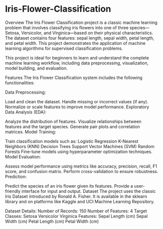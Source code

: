 # Iris-Flower-Classification
Overview
The Iris Flower Classification project is a classic machine learning problem that involves classifying iris flowers into one of three species—Setosa, Versicolor, and Virginica—based on their physical characteristics. The dataset contains four features: sepal length, sepal width, petal length, and petal width. This project demonstrates the application of machine learning algorithms for supervised classification problems.

This project is ideal for beginners to learn and understand the complete machine learning workflow, including data preprocessing, visualization, model building, and evaluation.

Features
The Iris Flower Classification system includes the following functionalities:

Data Preprocessing:

Load and clean the dataset.
Handle missing or incorrect values (if any).
Normalize or scale features to improve model performance.
Exploratory Data Analysis (EDA):

Analyze the distribution of features.
Visualize relationships between features and the target species.
Generate pair plots and correlation matrices.
Model Training:

Train classification models such as:
Logistic Regression
K-Nearest Neighbors (KNN)
Decision Trees
Support Vector Machines (SVM)
Random Forests
Fine-tune models using hyperparameter optimization techniques.
Model Evaluation:

Assess model performance using metrics like accuracy, precision, recall, F1 score, and confusion matrix.
Perform cross-validation to ensure robustness.
Prediction:

Predict the species of an iris flower given its features.
Provide a user-friendly interface for input and output.
Dataset
The project uses the classic Iris Dataset introduced by Ronald A. Fisher. It is available in the sklearn library and on platforms like Kaggle and UCI Machine Learning Repository.

Dataset Details:
Number of Records: 150
Number of Features: 4
Target Classes:
Setosa
Versicolor
Virginica
Features:
Sepal Length (cm)
Sepal Width (cm)
Petal Length (cm)
Petal Width (cm)
